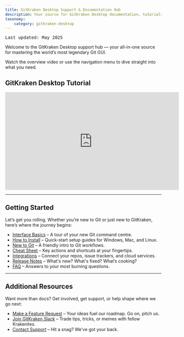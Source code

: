 ```yaml
---
title: GitKraken Desktop Support & Documentation Hub
description: Your source for GitKraken Desktop documentation, tutorials, and support
taxonomy:
    category: gitkraken-desktop
---
```


<kbd>Last updated: May 2025</kbd>

Welcome to the GitKraken Desktop support hub — your all-in-one source for mastering the world’s most legendary Git GUI.

Watch the overview video or use the navigation menu to dive straight into what you need. 

## GitKraken Desktop Tutorial

<div class='embed-container embed-container--16-9'>
    <iframe width='560' height='315' src='https://www.youtube.com/embed/LBlijN29gb8?rel=0&vq=hd1080' frameborder='0' allowfullscreen title="GitKraken Desktop tutorial video"></iframe>
</div>

---

## Getting Started

Let’s get you rolling. Whether you’re new to Git or just new to GitKraken, here’s where the journey begins:

- [Interface Basics](/gitkraken-desktop/interface/) – A tour of your new Git command centre.
- [How to Install](/gitkraken-desktop/how-to-install/) – Quick-start setup guides for Windows, Mac, and Linux.
- [New to Git](/gitkraken-desktop/guide/) – A friendly intro to Git workflows.
- [Cheat Sheet](https://www.gitkraken.com/pdfs/gitkraken-git-gui-cheat-sheet?product=gitkraken&source=help_center) – Key actions and shortcuts at your fingertips.
- [Integrations](/gitkraken-desktop/integrations/) – Connect your repos, issue trackers, and cloud services.
- [Release Notes](/gitkraken-desktop/current/) – What's new? What's fixed? What’s cooking?
- [FAQ](/gitkraken-desktop/faq/) – Answers to your most burning questions.

---

## Additional Resources

Want more than docs? Get involved, get support, or help shape where we go next:

- [Make a Feature Request](https://feedback.gitkraken.com/?product=gitkraken&source=help_center) – Your ideas fuel our roadmap. Go on, pitch us.
- [Join GitKraken Slack](https://www.gitkraken.com/join-slack-community?product=gitkraken&source=help_center) – Trade tips, tricks, or memes with fellow Krakenites.
- [Contact Support](https://help.gitkraken.com/gitkraken-desktop/contact-support?product=gitkraken&source=help_center) – Hit a snag? We’ve got your back.
